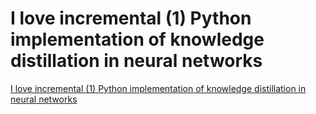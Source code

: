 # I love incremental (1) Python implementation of knowledge distillation in neural networks
[I love incremental (1) Python implementation of knowledge distillation in neural networks](https://aiwithcloud.com/2022/09/19/i_love_incremental_1_python_implementation_of_knowledge_distillation_in_neural_networks/)